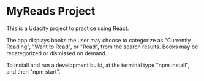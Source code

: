 # MyReads Project

This is a Udacity project to practice using React. 

The app displays books the user may choose to categorize as "Currently Reading", "Want to Read", or "Read", from the search results. Books may be recategorized or dismissed on demand.

To install and run a development build, at the terminal type "npm install", and then "npm start".
